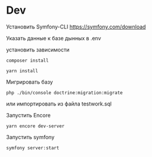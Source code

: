 # Dev

Установить Symfony-CLI
https://symfony.com/download

Указать данные к базе дынных в .env

установить зависимости
```
composer install

yarn install
```

Мигрировать базу
```
php ./bin/console doctrine:migration:migrate
```
или импортировать из файла testwork.sql

Запустить Encore
```
yarn encore dev-server
```

Запустить symfony
```
symfony server:start
```

